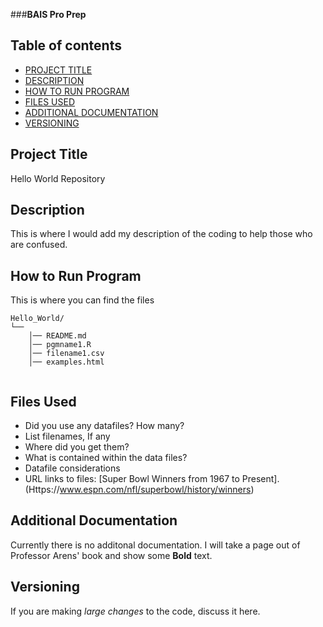 ###**BAIS Pro Prep**

## Table of contents

- [PROJECT TITLE](#Project-Title)
- [DESCRIPTION](#Description)
- [HOW TO RUN PROGRAM](#How-to-run-program)
- [FILES USED](#files-used)
- [ADDITIONAL DOCUMENTATION](#additional-documentation)
- [VERSIONING](#versioning)

## Project Title

Hello World Repository

## Description

This is where I would add my description of the coding to help those who are confused.

## How to Run Program 

This is where you can find the files  
```text
Hello_World/
└── 
    │── README.md
    │── pgmname1.R
    │── filename1.csv
    │── examples.html
   
```

## Files Used 

- Did you use any datafiles? How many?  
- List filenames, If any
- Where did you get them? 
- What is contained within the data files?
- Datafile considerations 
- URL links to files:
[Super Bowl Winners from 1967 to Present].(Https://www.espn.com/nfl/superbowl/history/winners)
  
## Additional Documentation

Currently there is no additonal documentation. I will take a page out of Professor Arens' book and show some **Bold** text.

## Versioning

If you are making *large changes* to the code, discuss it here.
